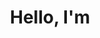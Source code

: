 ---
title: Hello, I'm
name: Sophia
quote: No matter what people tell you, words and ideas can change the world.
quoteAuthor: Robin Williams
nouns:
  - Fullstack Developer
  - Linguist
  - World Traveler
  - Cat Lover
---